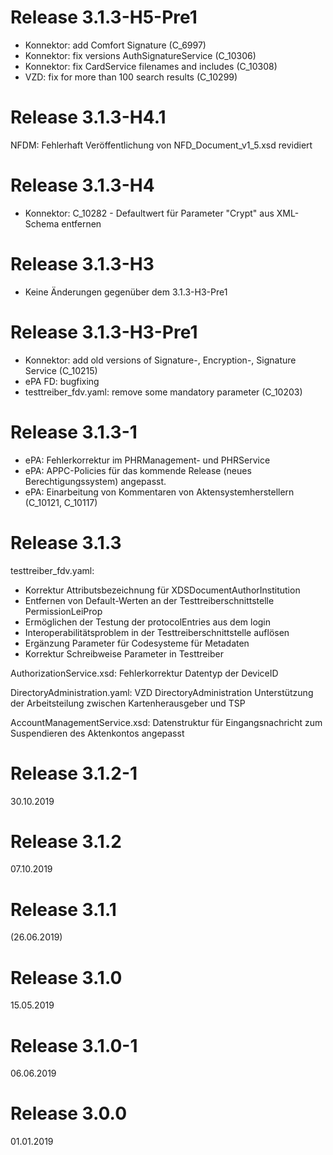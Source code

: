 # Release 3.1.3-H5-Pre1
- Konnektor: add Comfort Signature (C_6997)
 - Konnektor: fix versions AuthSignatureService (C_10306)
 - Konnektor: fix CardService filenames and includes (C_10308)
 - VZD: fix for more than 100 search results (C_10299)


# Release 3.1.3-H4.1
NFDM: Fehlerhaft Veröffentlichung von NFD_Document_v1_5.xsd revidiert


# Release 3.1.3-H4
- Konnektor: C_10282 - Defaultwert für Parameter "Crypt" aus XML-Schema entfernen


# Release 3.1.3-H3
- Keine Änderungen gegenüber dem 3.1.3-H3-Pre1


# Release 3.1.3-H3-Pre1
- Konnektor: add old versions of Signature-, Encryption-, Signature Service (C_10215)
 - ePA FD: bugfixing
 - testtreiber_fdv.yaml: remove some mandatory parameter (C_10203)


# Release 3.1.3-1
- ePA: Fehlerkorrektur im PHRManagement- und PHRService 
- ePA: APPC-Policies für das kommende Release (neues Berechtigungssystem) angepasst. 
- ePA: Einarbeitung von Kommentaren von Aktensystemherstellern (C_10121, C_10117)

# Release 3.1.3
testtreiber_fdv.yaml: 
- Korrektur Attributsbezeichnung für XDSDocumentAuthorInstitution
- Entfernen von Default-Werten an der Testtreiberschnittstelle PermissionLeiProp 
- Ermöglichen der Testung der protocolEntries aus dem login 
- Interoperabilitätsproblem in der Testtreiberschnittstelle auflösen  
- Ergänzung Parameter für Codesysteme für Metadaten 
- Korrektur Schreibweise Parameter in Testtreiber 

AuthorizationService.xsd: Fehlerkorrektur Datentyp der DeviceID 

DirectoryAdministration.yaml: VZD DirectoryAdministration Unterstützung der Arbeitsteilung zwischen Kartenherausgeber und TSP 

AccountManagementService.xsd: Datenstruktur für Eingangsnachricht zum Suspendieren des Aktenkontos angepasst

# Release 3.1.2-1
30.10.2019

# Release 3.1.2
07.10.2019

# Release 3.1.1
(26.06.2019)

# Release 3.1.0
15.05.2019

# Release 3.1.0-1
06.06.2019

# Release 3.0.0
01.01.2019
